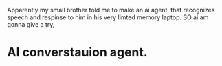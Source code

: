 Apparently my small brother told me to make an ai agent, that recognizes speech and respinse to him in his very limted memory laptop. SO ai am gonna give a try,

# AI converstauion agent.